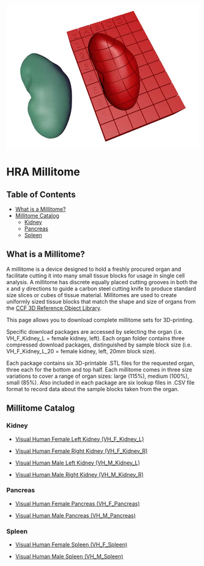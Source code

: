 ![Millitome Example](img/Fig-1-kidney-and-MT-small.jpg)
# HRA Millitome

## Table of Contents

- [What is a Millitome?](#what-is-a-millitome)
- [Millitome Catalog](#millitome-catalog)
  - [Kidney](#kidney)
  - [Pancreas](#pancreas)
  - [Spleen](#spleen)

## What is a Millitome?

A millitome is a device designed to hold a freshly procured organ and facilitate cutting it into many small tissue blocks for usage in single cell analysis. A millitome has discrete equally placed cutting grooves in both the x and y directions to guide a carbon steel cutting knife to produce standard size slices or cubes of tissue material. Millitomes are used to create uniformly sized tissue blocks that match the shape and size of organs from the [CCF 3D Reference Object Library](https://hubmapconsortium.github.io/ccf/pages/ccf-3d-reference-library.html).

This page allows you to download complete millitome sets for 3D-printing.

Specific download packages are accessed by selecting the organ (i.e. VH_F_Kidney_L = female kidney, left).
Each organ folder contains three compressed download packages, distinguished by sample block size (i.e. VH_F_Kidney_L_20
= female kidney, left, 20mm block size).

Each package contains six 3D-printable .STL files for the requested organ, three each for the bottom and top half. Each millitome comes in three size variations to cover a range of organ sizes: large (115%), medium (100%), small (85%). Also included in each package are six lookup files in .CSV file format to record data about the sample blocks taken from the organ.

## Millitome Catalog

### Kidney

* [Visual Human Female Left Kidney (VH_F_Kidney_L)](https://github.com/hubmapconsortium/hra-millitome/tree/main/millitomes/VH_F_Kidney_L/)

* [Visual Human Female Right Kidney (VH_F_Kidney_R)](https://github.com/hubmapconsortium/hra-millitome/tree/main/millitomes/VH_F_Kidney_R/)

* [Visual Human Male Left Kidney (VH_M_Kidney_L)](https://github.com/hubmapconsortium/hra-millitome/tree/main/millitomes/VH_M_Kidney_L/)

* [Visual Human Male Right Kidney (VH_M_Kidney_R)](https://github.com/hubmapconsortium/hra-millitome/tree/main/millitomes/VH_M_Kidney_R/)

### Pancreas

* [Visual Human Female Pancreas (VH_F_Pancreas)](https://github.com/hubmapconsortium/hra-millitome/tree/main/millitomes/VH_F_Pancreas/)

* [Visual Human Male Pancreas (VH_M_Pancreas)](https://github.com/hubmapconsortium/hra-millitome/tree/main/millitomes/VH_M_Pancreas/)

### Spleen

* [Visual Human Female Spleen (VH_F_Spleen)](https://github.com/hubmapconsortium/hra-millitome/tree/main/millitomes/VH_F_Spleen/)

* [Visual Human Male Spleen (VH_M_Spleen)](https://github.com/hubmapconsortium/hra-millitome/tree/main/millitomes/VH_M_Spleen/)

